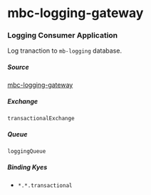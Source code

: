 # mbc-logging-gateway
### Logging Consumer Application

Log tranaction to `mb-logging` database.

##### Source
[mbc-logging-gateway](https://github.com/DoSomething/Quicksilver-PHP/tree/master/mbc-logging-gateway)

##### Exchange
`transactionalExchange`

##### Queue
`loggingQueue`

##### Binding Kyes
- `*.*.transactional`
